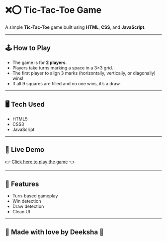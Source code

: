 # ❌⭕ Tic-Tac-Toe Game

A simple **Tic-Tac-Toe** game built using **HTML**, **CSS**, and **JavaScript**.

---

## 🕹️ How to Play
- The game is for **2 players**.
- Players take turns marking a space in a 3×3 grid.
- The first player to align 3 marks (horizontally, vertically, or diagonally) wins!
- If all 9 squares are filled and no one wins, it’s a draw.

---

## 🖥️ Tech Used
- HTML5
- CSS3
- JavaScript 

---

## 🚀 Live Demo
👉 [Click here to play the game](https://deeksha765.github.io/Tic-Tac-Toe/) 👈

---

## 📌 Features
- Turn-based gameplay
- Win detection
- Draw detection
- Clean UI

---

## 🙌 Made with love by Deeksha 💖
